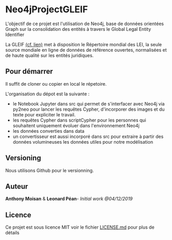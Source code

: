 # Neo4jProjectGLEIF

L'objectif de ce projet est l'utilisation de Neo4j, base de données orientées Graph sur la consolidation des entités à travers le Global Legal Entity Identifier

La GLEIF [(cf. lien)](https://www.gleif.org) met à disposition le Répertoire mondial des LEI, la seule source mondiale en ligne de données de référence ouvertes, normalisées et de haute qualité sur les entités juridiques.

## Pour démarrer

Il suffit de cloner ou copier en local le répetoire.

L'organisation du dépot est la suivante :
* le Notebook Jupyter dans src qui permet de s'interfacer avec Neo4j via py2neo pour lancer les requêtes Cypher, d'incorporer des images et du texte pour expliciter le travail.  
* les requêtes Cypher dans scriptCypher pour les personnes qui souhaitent uniquement évoluer dans l'environnement Neo4j
* les données converties dans data
* un convertisseur est aussi incorporé dans src pour extraire à partir des données volumineuses les données utiles pour notre modélisation

## Versioning

Nous utilisons Github pour le versionning. 

## Auteur

**Anthony Moisan** & **Leonard Péan**- *Initial work @04/12/2019* 

## Licence

Ce projet est sous licence MIT voir le fichier [LICENSE.md](LICENSE.md) pour plus de détails


